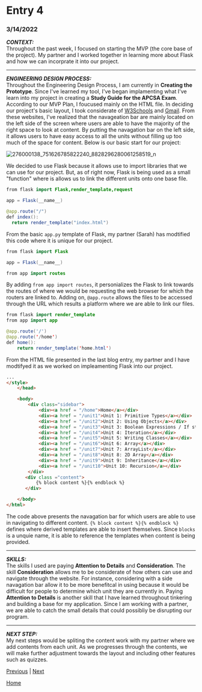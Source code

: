 # Entry 4
### 3/14/2022

***CONTEXT:***
<br>
Throughout the past week, I focused on starting the MVP (the core base of the project). My partner and I worked together in learning more about Flask and how we can incorprate it into our project. 
_____
***ENGINEERING DESIGN PROCESS:***
<br>
Throughout the Engineering Design Process, I am currently in **Creating the Prototype**. Since I've learned my tool, I've began implamenting what I've learn into my project in creating a **Study Guide for the APCSA Exam**. According to our MVP Plan, I foucused mainly on the HTML file. In deciding our project's basic layout, I took considerate of [W3Schools](https://www.w3schools.com/java/default.asp) and [Gmail](https://www.gmail.com). From these websites, I've realized that the navageation bar are mainly located on the left side of the screen where users are able to have the majority of the right space to look at content. By putting the navagation bar on the left side, it allows users to have easy access to all the units without filling up too much of the space for content. Below is our basic start for our project:

![276000138_751626785822240_8828296280061258519_n](https://user-images.githubusercontent.com/56265101/159405284-2feeadb2-fff9-4cd4-ae7f-923250c9db1f.png)

We decided to use Flask because it allows use to import libraries that we can use for our project. But, as of right now, Flask is being used as a small "function" where is allows us to link the different units onto one base file. 

```java
from flask import Flask,render_template,request

app = Flask(__name__)

@app.route("/")
def index():
  return render_template("index.html")
```

From the basic `app.py` template of Flask, my partner (Sarah) has modtified this code where it is unique for our project. 

```java
from flask import Flask

app = Flask(__name__)

from app import routes
```

By adding `from app import routes`, it personializes the Flask to link towards the routes of where we would be requesting the web browser for which the routers are linked to. Adding on, `@app.route` allows the files to be accessed through the URL which results a platform where we are able to link our files. 

```java
from flask import render_template
from app import app

@app.route('/')
@app.route('/home')
def home():
    return render_template('home.html')
```

From the HTML file presented in the last blog entry, my partner and I have modtifyed it as we worked on impleamenting Flask into our project.

```html
...
</style>   
    </head>

    <body>
        <div class="sidebar">
            <div><a href = "/home">Home</a></div>
            <div><a href = "/unit1">Unit 1: Primitive Types</a></div>
            <div><a href = "/unit2">Unit 2: Using Objects</a></div>
            <div><a href = "/unit3">Unit 3: Boolean Expressions / If statements</a></div>
            <div><a href = "/unit4">Unit 4: Iteration</a></div>
            <div><a href = "/unit5">Unit 5: Writing Classes</a></div>
            <div><a href = "/unit6">Unit 6: Array</a></div>
            <div><a href = "/unit7">Unit 7: ArrayList</a></div>
            <div><a href = "/unit8">Unit 8: 2D Array</a></div>
            <div><a href = "/unit9">Unit 9: Inheritance</a></div>
            <div><a href = "/unit10">Unit 10: Recursion</a></div>
        </div>
       <div class ="content">
           {% block content %}{% endblock %}
       </div>

    </body>
</html>
```
The code above presents the navagation bar for which users are able to use in navigating to different content. `{% block content %}{% endblock %}` defines where derived templates are able to insert themselves. Since `blocks` is a unquie name, it is able to reference the templates when content is being provided. 

_____
***SKILLS:***
<br>
The skills I used are paying **Attention to Details** and **Consideration**. The skill **Consideration** allows me to be considerate of how others can use and navigate through the website. For instance, considering with a side navagation bar allow it to be more benefitcal in using because it would be difficult for people to determine which unit they are currently in. Paying **Attention to Details** is another skill that I have learned throughout tinkering and building a base for my application. Since I am working with a partner, we are able to catch the small details that could possibliy be disrupting our program. 

_____
***NEXT STEP:***
<br>
My next steps would be spliting the content work with my partner where we add contents from each unit. As we progresses through the contents, we will make further adjustment towards the layout and including other features such as quizzes. 

[Previous](entry03.md) | [Next](entry05.md)

[Home](../README.md)

